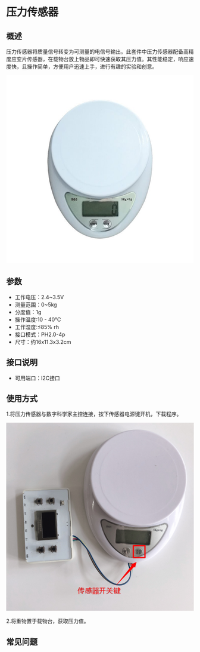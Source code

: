 # 压力传感器

## 概述

压力传感器将质量信号转变为可测量的电信号输出。此套件中压力传感器配备高精度应变片传感器，在载物台放上物品即可快速获取其压力值。其性能稳定，响应速度快，且操作简单，方便用户迅速上手，进行有趣的实验和创意。

![](../../.gitbook/assets/shuyali-1.JPG)

## 参数

* 工作电压：2.4~3.5V
* 测量范围：0~5kg
* 分度值：1g
* 操作温度:10 - 40℃
* 工作湿度:≤85% rh
* 接口模式：PH2.0-4p
* 尺寸：约16x11.3x3.2cm

## 接口说明

* 可用端口：I2C接口

## 使用方式

1.将压力传感器与数字科学家主控连接，按下传感器电源键开机，下载程序。

![](../../.gitbook/assets/shuyali-2.JPG)

2.将重物置于载物台，获取压力值。

## 常见问题
